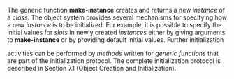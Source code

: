  

The generic function **make-instance** creates and returns a new *instance* of a *class*. The object system provides several mechanisms for specifying how a new *instance* is to be initialized. For example, it is possible to specify the initial values for *slots* in newly created *instances* either by giving arguments to **make-instance** or by providing default initial values. Further initialization 

activities can be performed by *methods* written for *generic functions* that are part of the initialization protocol. The complete initialization protocol is described in Section 7.1 (Object Creation and Initialization). 

